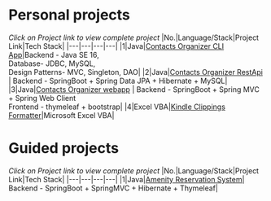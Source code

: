 # Personal projects
  *Click on Project link to view complete project* 
|No.|Language/Stack|Project Link|Tech Stack|
|---|---|---|---|
|1|Java|[Contacts Organizer CLI App](https://github.com/mariojoshua/PhoneBookApp)|Backend - Java SE 16, <br> Database- JDBC, MySQL, <br>Design Patterns- MVC, Singleton, DAO|
|2|Java|[Contacts Organizer RestApi](https://github.com/mariojoshua/phone-book-restapi) | Backend - SpringBoot + Spring Data JPA + Hibernate + MySQL| 
|3|Java|[Contacts Organizer webapp](https://github.com/mariojoshua/phone-book-springmvc) | Backend - SpringBoot + Spring MVC + Spring Web Client <br>Frontend - thymeleaf + bootstrap|
|4|Excel VBA|[Kindle Clippings Formatter](https://github.com/mariojoshua/KindleClippingsFormatter)|Microsoft Excel VBA|

# Guided projects
  *Click on Project link to view complete project* 
|No.|Language/Stack|Project Link|Tech Stack|
|---|---|---|---|
|1|Java|[Amenity Reservation System](https://github.com/mariojoshua/amenity-reservation-system)| Backend - SpringBoot + SpringMVC + Hibernate + Thymeleaf|
